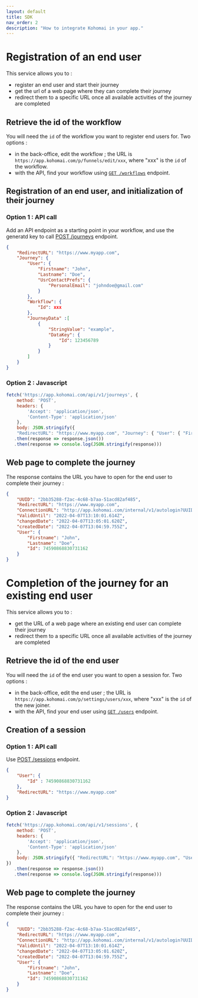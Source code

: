 ```yaml
---
layout: default
title: SDK
nav_order: 2
description: "How to integrate Kohomai in your app."
---
```

# Registration of an end user

This service allows you to :
- register an end user and start their journey
- get the url of a web page where they can complete their journey
- redirect them to a specific URL once all available activities of the journey are completed

## Retrieve the id of the workflow

You will need the ``id`` of the workflow you want to register end users for. Two options :
  * in the back-office, edit the workflow ; the URL is ``https://app.kohomai.com/p/funnels/edit/xxx``, where "xxx" is the ``id`` of the workflow.
  * with the API, find your workflow using [``GET /workflows``](https://app.swaggerhub.com/apis-docs/Kohomai/api/1.0.0#/workflows/get_workflows) endpoint.

## Registration of an end user, and initialization of their journey

### Option 1 : API call

Add an API endpoint as a starting point in your workflow, and use the generatd key to call [POST /journeys](https://app.swaggerhub.com/apis-docs/Kohomai/api/1.0.1#/journeys/post_journeys) endpoint.

```json
{
    "RedirectURL": "https://www.myapp.com",
    "Journey": {
        "User": {
            "Firstname": "John",
            "Lastname": "Doe",
            "UsrContactPrefs": {
                "PersonalEmail": "johndoe@gmail.com"
            }
        },
        "Workflow": {
            "Id": xxx
        },
        "JourneyData" :[
            {
                "StringValue": "example",
                "DataKey": {
                    "Id": 123456789
                }
            }
        ]
    }
}
```

### Option 2 : Javascript

```js
fetch('https://app.kohomai.com/api/v1/journeys', {
    method: 'POST',
    headers: {
        'Accept': 'application/json',
        'Content-Type': 'application/json'
    },
    body: JSON.stringify({
    "RedirectURL": "https://www.myapp.com", "Journey": { "User": { "Firstname": "John", "Lastname": "Doe", "UsrContactPrefs": { "PersonalEmail": "johndoe@gmail.com" }}, "Workflow": { "Id": xxx }}}) })
   .then(response => response.json())
   .then(response => console.log(JSON.stringify(response)))
```

## Web page to complete the journey

The response contains the URL you have to open for the end user to complete their journey :

```json
{
    "UUID": "2bb35288-f2ac-4c68-b7aa-51acd82af485",
    "RedirectURL": "https://www.myapp.com",
    "ConnectionURL": "http://app.kohomai.com/internal/v1/autologin?UUID=2bb35288-f2ac-4c68-b7aa-51acd82af485",
    "ValidUntil": "2022-04-07T13:10:01.614Z",
    "changedDate": "2022-04-07T13:05:01.620Z",
    "createdDate": "2022-04-07T13:04:59.755Z",
    "User": {
        "Firstname": "John",
        "Lastname": "Doe",
        "Id": 74590868830731162
    }
}
```

# Completion of the journey for an existing end user

This service allows you to :
- get the URL of a web page where an existing end user can complete their journey
- redirect them to a specific URL once all available activities of the journey are completed

## Retrieve the id of the end user

You will need the ``id`` of the end user you want to open a session for. Two options :
  * in the back-office, edit the end user ; the URL is ``https://app.kohomai.com/p/settings/users/xxx``, where "xxx" is the ``id`` of the new joiner.
  * with the API, find your end user using [``GET /users``](https://app.swaggerhub.com/apis-docs/Kohomai/api/1.0.0#/users/get_users) endpoint.

## Creation of a session

### Option 1 : API call

Use [POST /sessions](https://app.swaggerhub.com/apis-docs/Kohomai/api/1.0.0#/sessions/post_sessions) endpoint.
```json
{
    "User": {
        "Id" : 74590868830731162
    },
    "RedirectURL": "https://www.myapp.com"
}
```

### Option 2 : Javascript

```js
fetch('https://app.kohomai.com/api/v1/sessions', {
    method: 'POST',
    headers: {
        'Accept': 'application/json',
        'Content-Type': 'application/json'
    },
    body: JSON.stringify({ "RedirectURL": "https://www.myapp.com", "User": { "Id": "xxx" } } })
})
   .then(response => response.json())
   .then(response => console.log(JSON.stringify(response)))
```

## Web page to complete the journey

The response contains the URL you have to open for the end user to complete their journey :

```json
{
    "UUID": "2bb35288-f2ac-4c68-b7aa-51acd82af485",
    "RedirectURL": "https://www.myapp.com",
    "ConnectionURL": "http://app.kohomai.com/internal/v1/autologin?UUID=2bb35288-f2ac-4c68-b7aa-51acd82af485",
    "ValidUntil": "2022-04-07T13:10:01.614Z",
    "changedDate": "2022-04-07T13:05:01.620Z",
    "createdDate": "2022-04-07T13:04:59.755Z",
    "User": {
        "Firstname": "John",
        "Lastname": "Doe",
        "Id": 74590868830731162
    }
}
```
